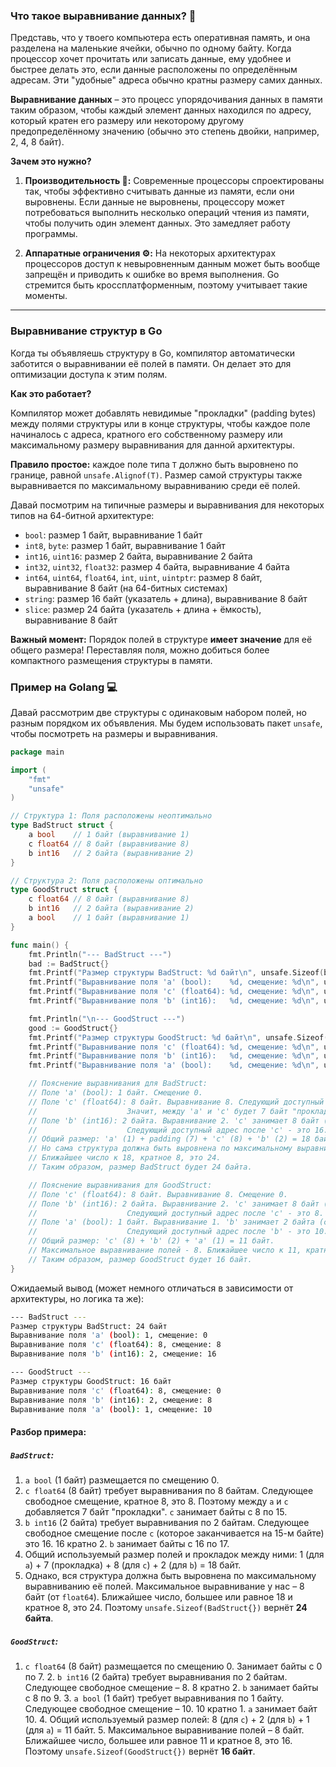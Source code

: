 ### Что такое выравнивание данных? 🤔

Представь, что у твоего компьютера есть оперативная память, и она разделена на маленькие ячейки, обычно по одному байту. Когда процессор хочет прочитать или записать данные, ему удобнее и быстрее делать это, если данные расположены по определённым адресам. Эти "удобные" адреса обычно кратны размеру самих данных.

**Выравнивание данных** – это процесс упорядочивания данных в памяти таким образом, чтобы каждый элемент данных находился по адресу, который кратен его размеру или некоторому другому предопределённому значению (обычно это степень двойки, например, 2, 4, 8 байт).

**Зачем это нужно?**

1. **Производительность 🚀:** Современные процессоры спроектированы так, чтобы эффективно считывать данные из памяти, если они выровнены. Если данные не выровнены, процессору может потребоваться выполнить несколько операций чтения из памяти, чтобы получить один элемент данных. Это замедляет работу программы.
    
2. **Аппаратные ограничения ⚙️:** На некоторых архитектурах процессоров доступ к невыровненным данным может быть вообще запрещён и приводить к ошибке во время выполнения. Go стремится быть кроссплатформенным, поэтому учитывает такие моменты.
    

---

### Выравнивание структур в Go

Когда ты объявляешь структуру в Go, компилятор автоматически заботится о выравнивании её полей в памяти. Он делает это для оптимизации доступа к этим полям.

**Как это работает?**

Компилятор может добавлять невидимые "прокладки" (padding bytes) между полями структуры или в конце структуры, чтобы каждое поле начиналось с адреса, кратного его собственному размеру или максимальному размеру выравнивания для данной архитектуры.

**Правило простое:** каждое поле типа `T` должно быть выровнено по границе, равной `unsafe.Alignof(T)`. Размер самой структуры также выравнивается по максимальному выравниванию среди её полей.

Давай посмотрим на типичные размеры и выравнивания для некоторых типов на 64-битной архитектуре:

- `bool`: размер 1 байт, выравнивание 1 байт
- `int8`, `byte`: размер 1 байт, выравнивание 1 байт
- `int16`, `uint16`: размер 2 байта, выравнивание 2 байта
- `int32`, `uint32`, `float32`: размер 4 байта, выравнивание 4 байта
- `int64`, `uint64`, `float64`, `int`, `uint`, `uintptr`: размер 8 байт, выравнивание 8 байт (на 64-битных системах)
- `string`: размер 16 байт (указатель + длина), выравнивание 8 байт
- `slice`: размер 24 байта (указатель + длина + ёмкость), выравнивание 8 байт
    
**Важный момент:** Порядок полей в структуре **имеет значение** для её общего размера! Переставляя поля, можно добиться более компактного размещения структуры в памяти.


### Пример на Golang 💻

Давай рассмотрим две структуры с одинаковым набором полей, но разным порядком их объявления. Мы будем использовать пакет `unsafe`, чтобы посмотреть на размеры и выравнивания.

```go
package main

import (
	"fmt"
	"unsafe"
)

// Структура 1: Поля расположены неоптимально
type BadStruct struct {
	a bool    // 1 байт (выравнивание 1)
	c float64 // 8 байт (выравнивание 8)
	b int16   // 2 байта (выравнивание 2)
}

// Структура 2: Поля расположены оптимально
type GoodStruct struct {
	c float64 // 8 байт (выравнивание 8)
	b int16   // 2 байта (выравнивание 2)
	a bool    // 1 байт (выравнивание 1)
}

func main() {
	fmt.Println("--- BadStruct ---")
	bad := BadStruct{}
	fmt.Printf("Размер структуры BadStruct: %d байт\n", unsafe.Sizeof(bad))
	fmt.Printf("Выравнивание поля 'a' (bool):    %d, смещение: %d\n", unsafe.Alignof(bad.a), unsafe.Offsetof(bad.a))
	fmt.Printf("Выравнивание поля 'c' (float64): %d, смещение: %d\n", unsafe.Alignof(bad.c), unsafe.Offsetof(bad.c))
	fmt.Printf("Выравнивание поля 'b' (int16):   %d, смещение: %d\n", unsafe.Alignof(bad.b), unsafe.Offsetof(bad.b))

	fmt.Println("\n--- GoodStruct ---")
	good := GoodStruct{}
	fmt.Printf("Размер структуры GoodStruct: %d байт\n", unsafe.Sizeof(good))
	fmt.Printf("Выравнивание поля 'c' (float64): %d, смещение: %d\n", unsafe.Alignof(good.c), unsafe.Offsetof(good.c))
	fmt.Printf("Выравнивание поля 'b' (int16):   %d, смещение: %d\n", unsafe.Alignof(good.b), unsafe.Offsetof(good.b))
	fmt.Printf("Выравнивание поля 'a' (bool):    %d, смещение: %d\n", unsafe.Alignof(good.a), unsafe.Offsetof(good.a))

	// Пояснение выравнивания для BadStruct:
	// Поле 'a' (bool): 1 байт. Смещение 0.
	// Поле 'c' (float64): 8 байт. Выравнивание 8. Следующий доступный адрес, кратный 8, после 'a' - это 8.
	//                    Значит, между 'a' и 'c' будет 7 байт "прокладки" (padding). 'c' начнется со смещения 8.
	// Поле 'b' (int16): 2 байта. Выравнивание 2. 'c' занимает 8 байт (смещение 8 до 15).
	//                    Следующий доступный адрес после 'c' - это 16. Он кратен 2. 'b' начнется со смещения 16.
	// Общий размер: 'a' (1) + padding (7) + 'c' (8) + 'b' (2) = 18 байт.
	// Но сама структура должна быть выровнена по максимальному выравниванию её полей (это 8 для float64).
	// Ближайшее число к 18, кратное 8, это 24.
	// Таким образом, размер BadStruct будет 24 байта.

	// Пояснение выравнивания для GoodStruct:
	// Поле 'c' (float64): 8 байт. Выравнивание 8. Смещение 0.
	// Поле 'b' (int16): 2 байта. Выравнивание 2. 'c' занимает 8 байт (смещение 0 до 7).
	//                    Следующий доступный адрес после 'c' - это 8. Он кратен 2. 'b' начнется со смещения 8.
	// Поле 'a' (bool): 1 байт. Выравнивание 1. 'b' занимает 2 байта (смещение 8 до 9).
	//                    Следующий доступный адрес после 'b' - это 10. Он кратен 1. 'a' начнется со смещения 10.
	// Общий размер: 'c' (8) + 'b' (2) + 'a' (1) = 11 байт.
	// Максимальное выравнивание полей - 8. Ближайшее число к 11, кратное 8, это 16.
	// Таким образом, размер GoodStruct будет 16 байт.
}
```

Ожидаемый вывод (может немного отличаться в зависимости от архитектуры, но логика та же):

```bash
--- BadStruct --- 
Размер структуры BadStruct: 24 байт 
Выравнивание поля 'a' (bool): 1, смещение: 0 
Выравнивание поля 'c' (float64): 8, смещение: 8 
Выравнивание поля 'b' (int16): 2, смещение: 16 

--- GoodStruct --- 
Размер структуры GoodStruct: 16 байт 
Выравнивание поля 'c' (float64): 8, смещение: 0 
Выравнивание поля 'b' (int16): 2, смещение: 8 
Выравнивание поля 'a' (bool): 1, смещение: 10
```

#### Разбор примера:

##### `BadStruct`:
1. `a bool` (1 байт) размещается по смещению 0.
2. `c float64` (8 байт) требует выравнивания по 8 байтам. Следующее свободное смещение, кратное 8, это 8. Поэтому между `a` и `c` добавляется 7 байт "прокладки". `c` занимает байты с 8 по 15.
3. `b int16` (2 байта) требует выравнивания по 2 байтам. Следующее свободное смещение после `c` (которое заканчивается на 15-м байте) это 16. 16 кратно 2. `b` занимает байты с 16 по 17.
4. Общий используемый размер полей и прокладок между ними: 1 (для `a`) + 7 (прокладка) + 8 (для `c`) + 2 (для `b`) = 18 байт.
5. Однако, вся структура должна быть выровнена по максимальному выравниванию её полей. Максимальное выравнивание у нас – 8 байт (от `float64`). Ближайшее число, большее или равное 18 и кратное 8, это 24. Поэтому `unsafe.Sizeof(BadStruct{})` вернёт **24 байта**.


##### `GoodStruct`:
1. `c float64` (8 байт) размещается по смещению 0. Занимает байты с 0 по 7.
   2. `b int16` (2 байта) требует выравнивания по 2 байтам. Следующее свободное смещение – 8. 8 кратно 2. `b` занимает байты с 8 по 9.
   3. `a bool` (1 байт) требует выравнивания по 1 байту. Следующее свободное смещение – 10. 10 кратно 1. `a` занимает байт 10.
   4. Общий используемый размер полей: 8 (для `c`) + 2 (для `b`) + 1 (для `a`) = 11 байт.
   5. Максимальное выравнивание полей – 8 байт. Ближайшее число, большее или равное 11 и кратное 8, это 16. Поэтому `unsafe.Sizeof(GoodStruct{})` вернёт **16 байт**.